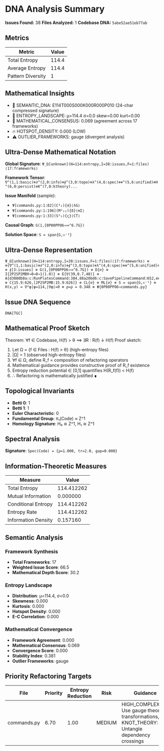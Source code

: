 # DNA Analysis Summary

**Issues Found:** 38
**Files Analyzed:** 1
**Codebase DNA:** `5abe52ae51eb77ab`

## Metrics

| Metric | Value |
|--------|-------|
| Total Entropy | 114.4 |
| Average Entropy | 114.4 |
| Pattern Diversity | 1 |

## Mathematical Insights

- 🧬 SEMANTIC_DNA: E114T000S000K000R000P010 (24-char compressed signature)
- 🌄 ENTROPY_LANDSCAPE: μ=114.4 σ=0.0 skew=0.00 kurt=0.00
- 🔬 MATHEMATICAL_CONSENSUS: 0.069 (agreement across 17 frameworks)
- 🔥 HOTSPOT_DENSITY: 0.000 (LOW)
- ⚠️  OUTLIER_FRAMEWORKS: gauge (divergent analysis)

## Ultra-Dense Mathematical Notation

**Global Signature**: `Ψ_Ω[unknown](H=114:entropy,I=38:issues,F=1:files)⟨17:frameworks⟩`

**Framework Tensor**: `∇^(1,1:basic)⊗∂^(2,0:info)⊗∮^(3,0:topo)⊗λ^(4,6:spec)⊗⊗^(5,6:unified)⊗H^(6,0:persist)⊗K^(7,0:ktheory)...`

**Issue Manifold** (sample):
- `Ψ[commands.py:1:82](C³₂){σ}⟨λG⟩`
- `Ψ[commands.py:1:196](M²₁₂){δ}⟨⊗Σ⟩`
- `Ψ[commands.py:1:33](S²₉){ς}⟨CT⟩`

**Causal Graph**: `G(1,{0P00PPO6⟹^6.7G})`

**Solution Space**: `S = span{G,⟡⁻¹}`

## Ultra-Dense Representation

```
Ψ_Ω[unknown](H=114:entropy,I=38:issues,F=1:files)⟨17:frameworks⟩ ⊗ ⊗[∇^(1,1:basic)⊗∂^(2,0:info)⊗∮^(3,0:topo)⊗λ^(4,6:spec)⊗⊗^(5,6:unified)⊗H^(6,0:persist)⊗K^(7,0:ktheory)⊗∞^(8,0:ultimate)⊗⟂^(9,0:percol)⊗Ω^(10,1:random)⊗G^(11,14:gauge)⊗S^(12,1:spin)⊗⟡^(13,0:knot)⊗M^(14,1:matroid)⊗C^(15,1:category)⊗T^(16,6:tropical)⊗Σ^(17,1:advanced)] ⊗ ∮[3:issues] ⊗ G(1,{0P00PPO6⟹^6.7G}) ⊗ D{∅} ⊗ I{2P2SP2MB∇→0→0→1(1.0)} ⊗ E{∇(39,0.7,48)} ⊗ A{d3080b0a:c:RunPlatesCommand:384,88a20bd6:c:SavePipelineCommand:652,eeda9f27:f:execute:654,5700df66:c:DeleteSelectedStepsCommand:515,1b6a4003:c:LoadPipelineCommand:592,933414ab:c:CompilePlatesCommand:319,e2a1e30a:c:AddStepCommand:454,999e3c92:c:ShowGlobalSettingsDialogCommand:90,4e627105:c:InitializePlatesCommand:267,9ed66328:c:ShowEditStepDialogCommand:569} ⊗ C{15.9:626,[2P2SP2MB:15.9:626]} ⊗ CL{∅} ⊗ ML{∅} ⊗ S = span{G,⟡⁻¹} ⊗ H(x,y) = ∇²φ|φ=114,|∇φ|=0 ⊗ ρ=ρ = 0.348 ⊗ Φ{0P00PPO6→commands.py}
```

## Issue DNA Sequence

```
DNA[TGC]
```

## Mathematical Proof Sketch

Theorem: ∀f ∈ Codebase, H(f) > θ ⟹ ∃R : R(f) ↓ H(f)
Proof sketch:
1. Let Ω = {f ∈ Files : H(f) > θ} (high-entropy files)
2. |Ω| = 1 (observed high-entropy files)
3. ∀f ∈ Ω, define R_f = composition of refactoring operators
4. Mathematical guidance provides constructive proof of R_f existence
5. Entropy reduction potential ∈ [0,1] quantifies H(R_f(f)) < H(f)
6. ∴ Refactoring is mathematically justified ∎

## Topological Invariants

- **Betti 0**: 1
- **Betti 1**: 1
- **Euler Characteristic**: 0
- **Fundamental Group**: π₁(Code) ≈ Z^1
- **Homology Signature**: H₀ ≅ Z^1, H₁ ≅ Z^1

## Spectral Analysis

**Signature**: `Spec(Code) = {ρ=1.000, tr=2.0, gap=0.000}`

## Information-Theoretic Measures

| Measure | Value |
|---------|-------|
| Total Entropy | 114.412262 |
| Mutual Information | 0.000000 |
| Conditional Entropy | 114.412262 |
| Entropy Rate | 114.412262 |
| Information Density | 0.157160 |

## Semantic Analysis

### Framework Synthesis
- **Total Frameworks**: 17
- **Weighted Issue Score**: 66.5
- **Mathematical Depth Score**: 30.2

### Entropy Landscape
- **Distribution**: μ=114.4, σ=0.0
- **Skewness**: 0.000
- **Kurtosis**: 0.000
- **Hotspot Density**: 0.000
- **E-C Correlation**: 0.000

### Mathematical Convergence
- **Framework Agreement**: 0.000
- **Mathematical Consensus**: 0.069
- **Convergence Score**: 0.000
- **Stability Index**: 0.381
- **Outlier Frameworks**: gauge

## Priority Refactoring Targets

| File | Priority | Entropy Reduction | Risk | Guidance |
|------|----------|-------------------|------|----------|
| commands.py | 6.70 | 1.00 | MEDIUM | HIGH_COMPLEXITY: Use gauge theory transformations, KNOT_THEORY: Untangle dependency crossings |
